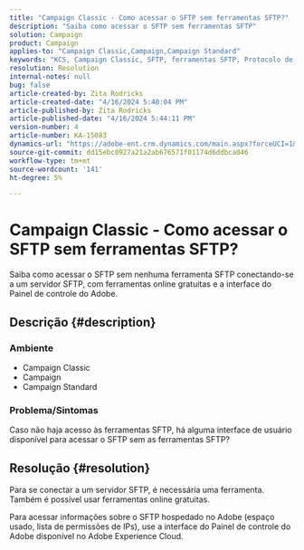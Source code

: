 ```yaml
---
title: "Campaign Classic - Como acessar o SFTP sem ferramentas SFTP?"
description: "Saiba como acessar o SFTP sem ferramentas SFTP"
solution: Campaign
product: Campaign
applies-to: "Campaign Classic,Campaign,Campaign Standard"
keywords: "KCS, Campaign Classic, SFTP, ferramentas SFTP, Protocolo de transferência segura de arquivo "
resolution: Resolution
internal-notes: null
bug: false
article-created-by: Zita Rodricks
article-created-date: "4/16/2024 5:40:04 PM"
article-published-by: Zita Rodricks
article-published-date: "4/16/2024 5:44:11 PM"
version-number: 4
article-number: KA-15083
dynamics-url: "https://adobe-ent.crm.dynamics.com/main.aspx?forceUCI=1&pagetype=entityrecord&etn=knowledgearticle&id=abe68058-18fc-ee11-a1ff-6045bd0065b6"
source-git-commit: dd15ebc0927a21a2ab676571f01174d6ddbca046
workflow-type: tm+mt
source-wordcount: '141'
ht-degree: 5%

---
```


# Campaign Classic - Como acessar o SFTP sem ferramentas SFTP?


Saiba como acessar o SFTP sem nenhuma ferramenta SFTP conectando-se a um servidor SFTP, com ferramentas online gratuitas e a interface do Painel de controle do Adobe.

## Descrição {#description}


### Ambiente

- Campaign Classic
- Campaign
- Campaign Standard


### Problema/Sintomas

Caso não haja acesso às ferramentas SFTP, há alguma interface de usuário disponível para acessar o SFTP sem as ferramentas SFTP?




## Resolução {#resolution}


Para se conectar a um servidor SFTP, é necessária uma ferramenta. Também é possível usar ferramentas online gratuitas.

Para acessar informações sobre o SFTP hospedado no Adobe (espaço usado, lista de permissões de IPs), use a interface do Painel de controle do Adobe disponível no Adobe Experience Cloud.

